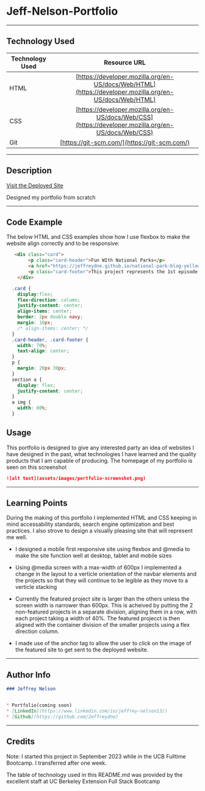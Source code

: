 # Jeff-Nelson-Portfolio

---

## Technology Used 

| Technology Used         | Resource URL           | 
| ------------- |:-------------:| 
| HTML    | [https://developer.mozilla.org/en-US/docs/Web/HTML](https://developer.mozilla.org/en-US/docs/Web/HTML) | 
| CSS     | [https://developer.mozilla.org/en-US/docs/Web/CSS](https://developer.mozilla.org/en-US/docs/Web/CSS)      |   
| Git | [https://git-scm.com/](https://git-scm.com/)     |    

---

## Description

[Visit the Deployed Site](https://jeffreydne.github.io/Jeff-Nelson-Portfolio)

Designed my portfolio from scratch

---

## Code Example

The below HTML and CSS examples show how I use flexbox to make the website align correctly and to be responsive:

```HTML
   <div class="card">
        <p class="card-header">Fun WIth National Parks</p>
        <a href="https://jeffreydne.github.io/national-park-blog-yellowstone/"><img id="featured-project" src="./assets/images/NPSwebsite.png" alt="National Park Blog (featuring Yellowstone)"/></a>
        <p class="card-footer">This project represents the 1st episode of a weekly blog, featuring a different National Park each week. This 1st week features Yellowstone. It contains a signup & information page, an about the park page, and a page with a timed quiz, about the park, for the user to take.</p>
    </div>
```
```CSS
  .card {
    display:flex;
    flex-direction: column;
    justify-content: center;
    align-items: center;
    border: 2px double navy;
    margin: 10px;
    /* align-items: center; */
  }
  .card-header, .card-footer {
    width: 70%;
    text-align: center;
  }
  p {
    margin: 20px 30px;
  }
  section a {
    display: flex;
    justify-content: center;
  }
  a img {
    width: 80%;
  }
```
## Usage

This portfolio is designed to give any interested party an idea of websites I have designed in the past, what technologies I have learned and the quality products that I am capable of producing. The homepage of my portfolio is seen on this screenshot

```md
![alt text](assets/images/portfolio-screenshot.png)
```
---

## Learning Points

During the making of this portfolio I implemented HTML and CSS keeping in mind accessability standards, search engine optimization and best practices. I also strove to design a visually pleasing site that will represent me well. 

* I designed a mobile first responsive site using flexbox and @media to make the site function well at desktop, tablet and mobile sizes

* Using @media screen with a max-width of 600px I implemented a change in the layout to a verticle orientation of the navbar elements and the projects so that they will continue to be legible as they move to a verticle stacking

* Currently the featured project site is larger than the others unless the screen width is narrower than 600px. This is acheived by putting the 2 non-featured projects in a separate division, aligning them in a row, with each project taking a width of 40%. The featured projecct is then aligned with the container division of the smaller projects using a flex direction column.  

* I made use of the anchor tag to allow the user to click on the image of the featured site to get sent to the deployed website.  
---

## Author Info

```md
### Jeffrey Nelson


* Portfolio(coming soon)
* [LinkedIn](https://www.linkedin.com/in/jeffrey-nelson13/)
* [Github](https://github.com/Jeffreydne)
```

---
## Credits
Note: I started this project in September 2023 while in the UCB Fulltime Bootcamp. I transferred after one week.

The table of technology used  in this README.md was provided by the excellent staff at UC Berkeley Extension Full Stack Bootcamp
